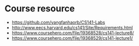 # Course resource 
+ https://github.com/yangfanhaorb/CS141-Labs
+ http://www.eecs.harvard.edu/cs141/Site/Requirements.html
+ https://www.coursehero.com/file/19368528/cs141-lecture8/
+ https://www.coursehero.com/file/19368529/cs141-lecture1/

